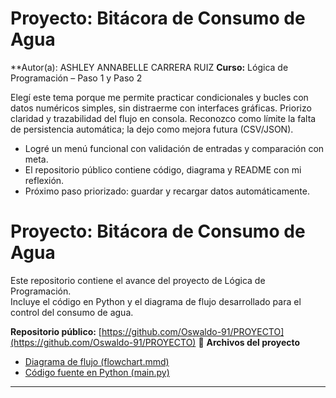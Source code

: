 # Proyecto: Bitácora de Consumo de Agua

**Autor(a): ASHLEY ANNABELLE CARRERA RUIZ 
**Curso:** Lógica de Programación – Paso 1 y Paso 2



Elegí este tema porque me permite practicar condicionales y bucles con datos numéricos simples, sin distraerme con interfaces gráficas. Priorizo claridad y trazabilidad del flujo en consola. Reconozco como límite la falta de persistencia automática; la dejo como mejora futura (CSV/JSON).

- Logré un menú funcional con validación de entradas y comparación con meta.
- El repositorio público contiene código, diagrama y README con mi reflexión.
- Próximo paso priorizado: guardar y recargar datos automáticamente.

# Proyecto: Bitácora de Consumo de Agua

Este repositorio contiene el avance del proyecto de Lógica de Programación.  
Incluye el código en Python y el diagrama de flujo desarrollado para el control del consumo de agua.

**Repositorio público:** [https://github.com/Oswaldo-91/PROYECTO](https://github.com/Oswaldo-91/PROYECTO)
📂 **Archivos del proyecto**  
- [Diagrama de flujo (flowchart.mmd)](https://github.com/Oswaldo-91/PROYECTO/blob/main/flowchart.mmd)  
- [Código fuente en Python (main.py)](https://github.com/Oswaldo-91/PROYECTO/blob/main/main.py)  



---


